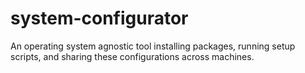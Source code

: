 # system-configurator
An operating system agnostic tool installing packages, running setup scripts, and sharing these configurations across machines.
